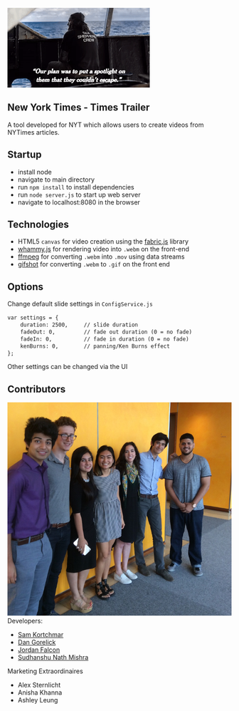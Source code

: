 ![](./assets/photos/final.gif)

## New York Times - Times Trailer
A tool developed for NYT which allows users to create videos from NYTimes articles.

## Startup

- install node
- navigate to main directory
- run `npm install` to install dependencies
- run `node server.js` to start up web server
- navigate to localhost:8080 in the browser

## Technologies

- HTML5 `canvas` for video creation using the [fabric.js](https://github.com/kangax/fabric.js/) library
- [whammy.js](https://github.com/antimatter15/whammy) for rendering video into `.webm` on the front-end
- [ffmpeg](https://github.com/fluent-ffmpeg/node-fluent-ffmpeg) for converting `.webm` into `.mov` using data streams
- [gifshot](https://github.com/yahoo/gifshot) for converting `.webm` to `.gif` on the front end

## Options

Change default slide settings in `ConfigService.js`
```
var settings = {
    duration: 2500, 	// slide duration
    fadeOut: 0,			// fade out duration (0 = no fade)
    fadeIn: 0,			// fade in duration (0 = no fade)
    kenBurns: 0,		// panning/Ken Burns effect
};
```
Other settings can be changed via the UI

## Contributors
![](./assets/photos/team.JPG)
Developers:
- [Sam Kortchmar](https://github.com/skortchmark9)
- [Dan Gorelick](https://github.com/dqgorelick)
- [Jordan Falcon](https://github.com/j-falcon122)
- [Sudhanshu Nath Mishra](https://github.com/sudhanshunathmishra)

Marketing Extraordinaires
- Alex Sternlicht
- Anisha Khanna
- Ashley Leung



